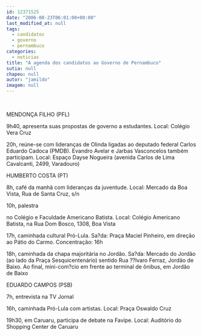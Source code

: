 ```yaml
---
id: 12371525
date: "2006-08-23T06:01:00+00:00"
last_modified_at: null
tags:
  - candidatos
  - governo
  - pernambuco
categories:
  - noticias
title: "A agenda dos candidatos ao Governo de Pernambuco"
sutia: null
chapeu: null
autor: "jamildo"
imagem: null
---
```

<p>&nbsp;</p>
<p>MENDON&Ccedil;A FILHO (PFL)</p>
<p>9h40, apresenta suas propostas de governo a estudantes. Local: Col&eacute;gio Vera Cruz</p>
<p>20h, re&uacute;ne-se com lideran&ccedil;as de Olinda ligadas ao deputado federal Carlos Eduardo Cadoca (PMDB). Evandro Avelar e Jarbas Vasconcelos tamb&eacute;m participam. Local: Espa&ccedil;o Dayse Nogueira (avenida Carlos de Lima Cavalcanti, 2499, Varadouro)</p>
<p>HUMBERTO COSTA (PT)</p>
<p>8h, caf&eacute; da manh&atilde; com lideran&ccedil;as da juventude. Local: Mercado da Boa Vista, Rua de Santa Cruz, s/n</p>
<p>10h, palestra</p>
<p>no Col&eacute;gio e Faculdade Americano Batista. Local: Col&eacute;gio Americano Batista, na Rua Dom Bosco, 1308, Boa Vista</p>
<p>17h, caminhada cultural Pr&oacute;-Lula. Sa?da: Pra&ccedil;a Maciel Pinheiro, em dire&ccedil;&atilde;o ao P&aacute;tio do Carmo. Concentra&ccedil;&atilde;o: 16h</p>
<p>18h, caminhada da chapa majorit&aacute;ria no Jord&atilde;o. Sa?da: Mercado do Jord&atilde;o (ao lado da Pra&ccedil;a Sesquicenten&aacute;rio) sentido Rua ??lvaro Ferraz, Jord&atilde;o de Baixo. Ao final, mini-com?cio em frente ao terminal de &ocirc;nibus, em Jord&atilde;o de Baixo</p>
<p>EDUARDO CAMPOS (PSB)</p>
<p>7h, entrevista na TV Jornal</p>
<p>16h, caminhada Pr&oacute;-Lula com artistas. Local: Pra&ccedil;a Oswaldo Cruz</p>
<p>19h30, em Caruaru, participa de debate na Favipe. Local: Audit&oacute;rio do Shopping Center de Caruaru</p>
